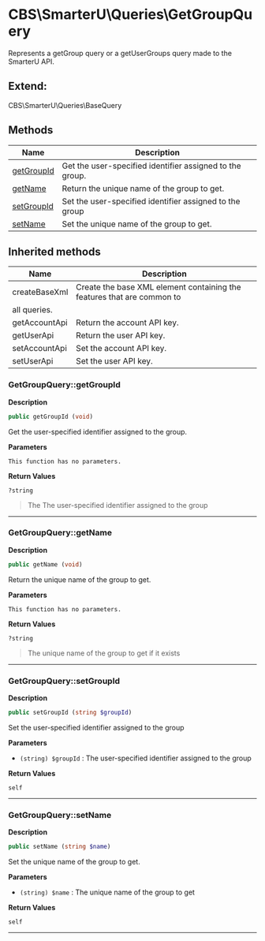 # CBS\SmarterU\Queries\GetGroupQuery  

Represents a getGroup query or a getUserGroups query made to the SmarterU API.



## Extend:

CBS\SmarterU\Queries\BaseQuery

## Methods

| Name | Description |
|------|-------------|
|[getGroupId](#getgroupquerygetgroupid)|Get the user-specified identifier assigned to the group.|
|[getName](#getgroupquerygetname)|Return the unique name of the group to get.|
|[setGroupId](#getgroupquerysetgroupid)|Set the user-specified identifier assigned to the group|
|[setName](#getgroupquerysetname)|Set the unique name of the group to get.|

## Inherited methods

| Name | Description |
|------|-------------|
|createBaseXml|Create the base XML element containing the features that are common to
all queries.|
|getAccountApi|Return the account API key.|
|getUserApi|Return the user API key.|
|setAccountApi|Set the account API key.|
|setUserApi|Set the user API key.|



### GetGroupQuery::getGroupId  

**Description**

```php
public getGroupId (void)
```

Get the user-specified identifier assigned to the group. 

 

**Parameters**

`This function has no parameters.`

**Return Values**

`?string`

> The The user-specified identifier assigned to the group


<hr />


### GetGroupQuery::getName  

**Description**

```php
public getName (void)
```

Return the unique name of the group to get. 

 

**Parameters**

`This function has no parameters.`

**Return Values**

`?string`

> The unique name of the group to get if it exists


<hr />


### GetGroupQuery::setGroupId  

**Description**

```php
public setGroupId (string $groupId)
```

Set the user-specified identifier assigned to the group 

 

**Parameters**

* `(string) $groupId`
: The user-specified identifier assigned to the group  

**Return Values**

`self`




<hr />


### GetGroupQuery::setName  

**Description**

```php
public setName (string $name)
```

Set the unique name of the group to get. 

 

**Parameters**

* `(string) $name`
: The unique name of the group to get  

**Return Values**

`self`




<hr />

